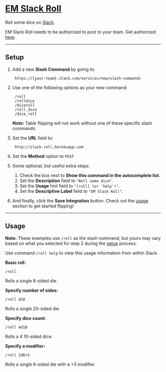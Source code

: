 # [EM Slack Roll](http://dev.erinmorelli.com/slack/roll)
Roll some dice on [Slack](https://slack.com).

EM Slack Roll needs to be authorized to post to your team. Get authorized [here](http://dev.erinmorelli.com/slack/roll/authorize).

----------
## Setup

1. Add a new **Slash Command** by going to:

        https://{your-team}.slack.com/services/new/slash-commands

2. Use one of the following options as your new command:

        /roll
        /rolldice
        /diceroll
        /roll_dice
        /dice_roll

    **Note:** Table flipping will not work without one of these specific slash commands.

3. Set the **URL** field to:

        http://slack-roll.herokuapp.com

4. Set the **Method** option to `POST`

5. Some optional, but useful extra steps:
    1. Check the box next to **Show this command in the autocomplete list**.
    2. Set the **Description** field to `"Roll some dice"`.
    3. Set the **Usage** hint field to `"[roll] (or 'help')"`.
    4. Set the **Descriptive Label** field to `"EM Slack Roll"`.

6. And finally, click the **Save Integration** button. Check out the [usage](#usage) section to get started flipping!

----------
## Usage

**Note:** These examples use `/roll` as the slash command, but yours may vary based on what you selected for step 2 during the [setup](#setup) process.

Use command `/roll help` to view this usage information from within Slack.

**Basic roll:**

    /roll

Rolls a single 6-sided die.

**Specify number of sides:**

    /roll d20

Rolls a single 20-sided die.

**Specify dice count:**

    /roll 4d10

Rolls a 4 10-sided dice.

**Specify a modifier:**

    /roll 1d6+3

Rolls a single 6-sided die with a +3 modifier.